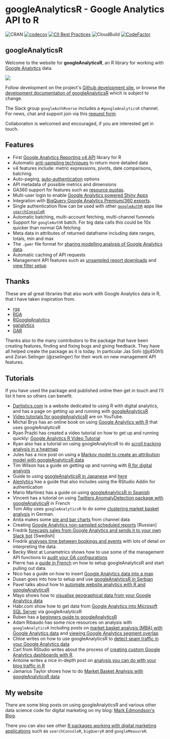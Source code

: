 # googleAnalyticsR - Google Analytics API to R

![CRAN](http://www.r-pkg.org/badges/version/googleAnalyticsR)
[![codecov](https://codecov.io/gh/MarkEdmondson1234/googleAnalyticsR/branch/master/graph/badge.svg)](https://codecov.io/gh/MarkEdmondson1234/googleAnalyticsR)
[![CII Best Practices](https://bestpractices.coreinfrastructure.org/projects/2025/badge)](https://bestpractices.coreinfrastructure.org/projects/2025)
![CloudBuild](https://badger-ewjogewawq-ew.a.run.app/build/status?project=mark-edmondson-gde&id=4ae2fa13-b1d8-41f3-b846-8bf3c67f050a)
[![CodeFactor](https://www.codefactor.io/repository/github/markedmondson1234/googleanalyticsr/badge)](https://www.codefactor.io/repository/github/markedmondson1234/googleanalyticsr)


## googleAnalyticsR

Welcome to the website for **googleAnalyticsR**, an R library for working with [Google Analytics](https://developers.google.com/analytics/) data.

![](https://raw.githubusercontent.com/MarkEdmondson1234/googleAnalyticsR/master/inst/hexlogo/hex.png)

Follow development on the project's [Github development site.](https://github.com/MarkEdmondson1234/googleAnalyticsR) or browse the [development documentation of googleAnalyticsR](https://code.markedmondson.me/googleAnalyticsR/dev/index.html) which is subject to change.

The Slack group `googleAuthRverse` includes a `#googleAnalyticsR` channel. For news, chat and support join via this [request form](https://docs.google.com/forms/d/e/1FAIpQLSerjirmMpB3b7LmBs_Vx_XPIE9IrhpCpPg1jUcpfBcivA3uBw/viewform). 

Collaboration is welcomed and encouraged, if you are interested get in touch.

## Features

* First [Google Analytics Reporting v4 API](https://code.markedmondson.me/googleAnalyticsR/articles/v4.html) library for R
* Automatic [anti-sampling techniques](https://code.markedmondson.me/googleAnalyticsR/articles/v4.html#anti-sampling) to return more detailed data
* v4 features include: metric expressions, pivots, date comparisons, batching.
* Auto-paging, [auto-authentication](https://code.markedmondson.me/googleAnalyticsR/articles/setup.html) options
* API metadata of possible metrics and dimensions
* GA360 support for features such as [resource quotas](https://code.markedmondson.me/googleAnalyticsR/articles/v4.html#ga360_quota_system).
* Multi-user login to enable [Google Analytics powered Shiny Apps](https://code.markedmondson.me/googleAnalyticsR/articles/shiny.html)
* Integration with [BigQuery Google Analytics Premium/360 exports](https://code.markedmondson.me/googleAnalyticsR/articles/big-query.html).
* Single authentication flow can be used with other [`googleAuthR`](https://code.markedmondson.me/googleAuthR/) apps like [`searchConsoleR`](https://github.com/MarkEdmondson1234/searchConsoleR)
* Automatic batching, multi-account fetching, multi-channel funnnels
* Support for `googleAuthR` batch.  For big data calls this could be 10x quicker than normal GA fetching
* Meta data in attributes of returned dataframe including date ranges, totals, min and max
* The `.gamr` file format for [sharing modelling analysis of Google Analytics data](https://code.markedmondson.me/googleAnalyticsR/articles/models.html).
* Automatic caching of API requests
* Management API features such as [unsampled report downloads](https://code.markedmondson.me/googleAnalyticsR/articles/management.html#unsampled_reports) and [view filter setup](https://code.markedmondson.me/googleAnalyticsR/articles/management.html#view_filters)

## Thanks 

These are all great libraries that also work with Google Analytics data in R, that I have taken inspiration from.

* [rga](https://github.com/skardhamar/rga)
* [RGA](https://bitbucket.org/unikum/rga)
* [RGoogleAnalytics](https://github.com/Tatvic/RGoogleAnalytics)
* [ganalytics](https://github.com/jdeboer/ganalytics)
* [GAR](https://github.com/andrewgeisler/GAR)

Thanks also to the many contributors to the package that have been creating features, finding and fixing bugs and giving feedback.  They have all helped create the package as it is today.  In particular Jas Sohi (@j450h1) and Zoran Selinger (@zselinger) for their work on new management API features.

## Tutorials

If you have used the package and published online then get in touch and I'll list it here so others can benefit.

* [Dartistics.com](http://www.dartistics.com/) is a website dedicated to using R with digital analytics, and has a page on getting up and running with [googleAnalyticsR](http://www.dartistics.com/api-google-analytics.html)
* [Video tutorials for googleAnalyticsR](https://www.youtube.com/playlist?list=PLAMHKI_J4xv0esgbTYCnNuwQO0z3zrc6K) are on YouTube. 
* Michal Brys has an online book on using [Google Analytics with R](https://michalbrys.gitbooks.io/r-google-analytics/content/) that uses googleAnalyticsR
* Ryan Prazki has created a video tutorial on how to get up and running quickly: [Google Analytics R Video Tutorial](http://www.ryanpraski.com/google-analytics-r-tutorial/)
* Ryan also has a tutorial on using googleAnalyticsR to do [scroll tracking analysis in a heatmap](http://www.ryanpraski.com/scroll-depth-tracking-analysis-with-google-analytics-r)
* Jules has a nice post on using a [Markov model to create an attribution model with googleAnalyticsR data](http://stuifbergen.com/2016/11/conversion-attribution-markov-model-r/)
* Tim Wilson has a guide on getting up and running with [R for digital analysts](http://analyticsdemystified.com/google-analytics/tutorial_pulling_google_analytics_data_with_r/)
* Guide to using [googleAnalyticsR in Japanese](https://www.karada-good.net/analyticsr/r-520) and [here](http://abrahamcow.hatenablog.com/entry/2016/05/22/121721)
* [Alenlytics](http://alenlytics.com/connecting-r-with-google-analytics/) has a guide that also includes using the RStudio Addin for authentication
* Mario Martinez has a guide on using [googleAnalyticsR in Spanish](http://www.doctormetrics.com/2017/01/03/nueva-version-de-la-api-de-google-analytics-r-statistics/#.WLVOWhAvpBI)
* Vincent has a tutorial on using [Twitters AnomalyDetection package with googleAnalyticsR](https://data-seo.fr/2016/05/02/detecter-vos-marronniers-avec-r/) in French
* Tom Alby uses `googleAnalyticsR` to do some [clustering market basket analysis](https://tom.alby.de/clustering-mit-google-analytics-und-r/) in German.
* Anita makes some [pie and bar charts](https://rpubs.com/anitaowens/googleapi) from channel data 
* Creating [Google Analytics non-sampled scheduled reports](https://2steps.pro/google-anslytics-data-without-sampling-scheduler.html) [Russian]
* Fredrik [forecasts sales from Google Analytics and sends it to your own Slack bot](https://www.linkedin.com/pulse/prognostisera-data-fr%C3%A5n-google-analytics-med-r-fredrik-cederl%C3%B6f/) [Swedish]
* Fredrik [analyses time between bookings and events](https://medium.com/@fredrikcederlof/analyzing-time-between-bookings-and-events-with-r-google-analytics-293f6c334d73) with lots of detail on interpreting the data.
* Becky West at Lunametrics shows how to use some of the management API functions to [audit your GA configurations](https://www.lunametrics.com/blog/2018/03/08/google-analytics-check-r-management-api/)
* Pierre has a [guide in French](https://www.anakeyn.com/2018/03/01/googleanalyticsr-import-google-analytics-r/) on how to setup googleAnalyticsR and start pulling out data.
* Nico has a guide on how to insert [Google Analytics data into a map](https://www.ridgeway.com/blog/performance-optimisation/how-to-insert-ga-data-into-a-map-using-r-and-build)
* Dusan goes into how to setup and use [googleAnalyticsR in Serbian](https://dusanmilosevic.com/google-analytics-api-v4-i-r-programski-jezik/)
* Pavel talks about how to [automate website analytics with R and googleAnalyticsR](https://fathomfuel.com/automating-website-analytics-with-r-part-1/)
* Mayo shows how to [visualise geographical data from your Google Analytics data](https://www.mayoracek.com/r-programming/visualize-geographical-data-help-google-analytics-r/)
* Habr.com show how to get data from [Google Analytics into Microsoft SQL Server](https://habr.com/en/post/466589/) via googleAnalyticsR
* Ruben has a [beginners guide to googleAnalyticsR](https://www.rubenvezzoli.online/googleanalyticsr-beginners-guide/)
* Adam Ribaudo has some nice resources on analysis with `googleAnalyticsR` including posts on [market basket analysis (MBA) with Google Analytics data](https://www.noisetosignal.io/2020/05/market-basket-analysis-using-google-analytics-data/) and [viewing Google Analytics segment overlap](https://www.noisetosignal.io/2020/05/viewing-google-analytics-segment-overlap-in-r/)
* Chloe writes on how to use googleAnalyticsR to [detect spam traffic in your Google Analytics data](https://medium.com/@the.numerist/detecting-spam-traffic-in-google-analytics-data-with-googleanalyticsr-d2a97b83e926)
* Carl from RStudio writes about the process of [creating custom Google Analytics dashboards with R](https://blog.rstudio.com/2020/11/27/google-analytics-part1/).
* Antoine writes a nice in-depth post on [analysis you can do with your blog traffic in R](https://www.statsandr.com/blog/track-blog-performance-in-r/)
* Jamarius Taylor shows how to do [Market Basket Analysis with googleAnalyticsR data](https://www.linkedin.com/pulse/market-basket-analysis-ga-r-jamarius-taylor/)

## My website

There are some blog posts on using googleAnalyticsR and various other data science code for digital marketing on my blog: [Mark Edmondson's Blog](https://code.markedmondson.me).  

There you can also see other [R packages working with digital marketing applications](http://code.markedmondson.me/r-packages/) such as `searchConsoleR`, `bigQueryR` and `googleMeasureR`.

